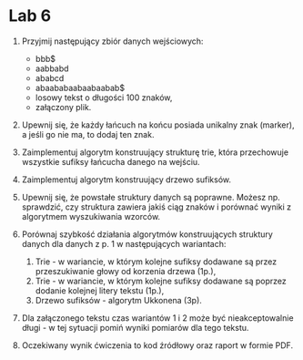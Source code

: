 # Lab 6

1. Przyjmij następujący zbiór danych wejściowych:

   - bbb$
   - aabbabd
   - ababcd
   - abaababaabaabaabab$
   - losowy tekst o długości 100 znaków,
   - załączony plik.

2. Upewnij się, że każdy łańcuch na końcu posiada unikalny znak (marker), a jeśli go nie ma, to dodaj ten znak.
3. Zaimplementuj algorytm konstruujący strukturę trie, która przechowuje wszystkie sufiksy łańcucha danego na wejściu.
4. Zaimplementuj algorytm konstruujący drzewo sufiksów.
5. Upewnij się, że powstałe struktury danych są poprawne. Możesz np. sprawdzić, czy struktura zawiera jakiś ciąg znaków i porównać wyniki z algorytmem wyszukiwania wzorców.
6. Porównaj szybkość działania algorytmów konstruujących struktury danych dla danych z p. 1 w następujących wariantach:
   1. Trie - w wariancie, w którym kolejne sufiksy dodawane są przez przeszukiwanie głowy od korzenia drzewa (1p.),
   2. Trie - w wariancie, w którym kolejne sufiksy dodawane są poprzez dodanie kolejnej litery tekstu (1p.),
   3. Drzewo sufiksów - algorytm Ukkonena (3p).
7. Dla załączonego tekstu czas wariantów 1 i 2 może być nieakceptowalnie długi - w tej sytuacji pomiń wyniki pomiarów dla tego tekstu.
8. Oczekiwany wynik ćwiczenia to kod źródłowy oraz raport w formie PDF.
